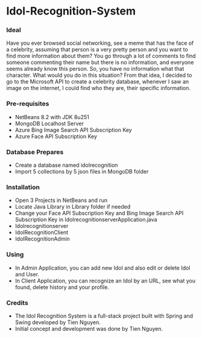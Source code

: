 # Idol-Recognition-System

### Ideal
Have you ever browsed social networking, see a meme that has the face of a celebrity, assuming that person is a very pretty person and you want to find more information about them? You go through a lot of comments to find someone commenting their name but there is no information, and everyone seems already know this person. So, you have no information what that character. What would you do in this situation?
From that idea, I decided to go to the Microsoft API to create a celebrity database, whenever I saw an image on the internet, I could find who they are, their specific information.

### Pre-requisites
* NetBeans 8.2 with JDK 8u251
* MongoDB Localhost Server
* Azure Bing Image Search API Subscription Key
* Azure Face API Subscription Key

### Database Prepares
* Create a database named idolrecognition
* Import 5 collections by 5 json files in MongoDB folder

### Installation
* Open 3 Projects in NetBeans and run
* Locate Java Library in Library folder if needed
* Change your Face API Subscription Key and Bing Image Search API Subscription Key in IdolrecognitionserverApplication.java
* Idolrecognitionserver
* IdolRecognitionClient
* IdolRecognitionAdmin

### Using
* In Admin Application, you can add new Idol and also edit or delete Idol and User.
* In Client Application, you can recognize an Idol by an URL, see what you found, delete history and your profile.

### Credits
- The Idol Recognition System is a full-stack project built with Spring and Swing developed by Tien Nguyen.
- Initial concept and development was done by Tien Nguyen.
